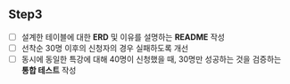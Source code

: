 ## Step3

- [ ] 설계한 테이블에 대한 **ERD** 및 이유를 설명하는 **README** 작성
- [ ] 선착순 30명 이후의 신청자의 경우 실패하도록 개선
- [ ] 동시에 동일한 특강에 대해 40명이 신청했을 때, 30명만 성공하는 것을 검증하는 **통합 테스트** 작성